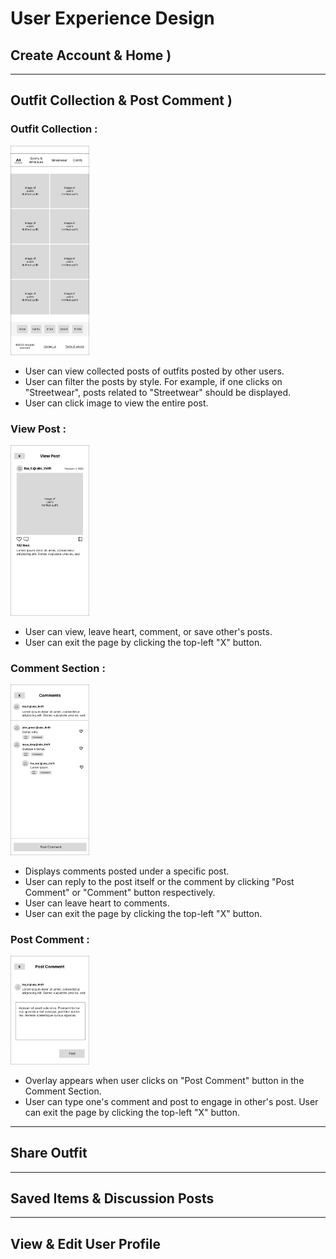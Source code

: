# User Experience Design

<!-- This repository contains instructions and files for two assignments that together comprise the user experience design phase of a web app.

Replace the contents of this file with the completed assignments, as described in: -->

<!-- - [app map & wireframe instructions](instructions-0a-app-map-wireframes.md).
- [prototype instructions](instructions-0b-prototyping.md) -->


<!-- For the wireframe diagrams, include the title of each diagram, as well as a simple explanation of the purpose of the screen it represents.
Any functionality of the screen that is not obvious should be written into the document. -->

## **Create Account & Home )**



---

## **Outfit Collection & Post Comment )**
### Outfit Collection :
<img src="./ux-design/1a-outfit-collection.png" alt= “create-account” width="25%"> <br/>
- User can view collected posts of outfits posted by other users. 
- User can filter the posts by style. For example, if one clicks on "Streetwear", posts related to "Streetwear" should be displayed.
- User can click image to view the entire post.

### View Post :
<img src="./ux-design/1b-view-post.png" alt= “create-account” width="25%"> <br/>
- User can view, leave heart, comment, or save other's posts.
- User can exit the page by clicking the top-left "X" button.

### Comment Section :
<img src="./ux-design/1c-comment-section.png" alt= “create-account” width="25%"> <br/>
- Displays comments posted under a specific post.
- User can reply to the post itself or the comment by clicking "Post Comment" or "Comment" button respectively.
- User can leave heart to comments.
- User can exit the page by clicking the top-left "X" button.

### Post Comment :
<img src="./ux-design/1d-post-comment-overlay.png" alt= “create-account” width="25%"> <br/>
- Overlay appears when user clicks on "Post Comment" button in the Comment Section.
- User can type one's comment and post to engage in other's post. 
User can exit the page by clicking the top-left "X" button.

---
## Share Outfit 

---
## Saved Items & Discussion Posts


---
## View & Edit User Profile

